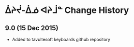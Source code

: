 ᐄᔨᔫ-ᐄᓅ ᐊᔨᒨᓐ Change History
============================

9.0 (15 Dec 2015)
-----------------

* Added to tavultesoft keyboards github repository
